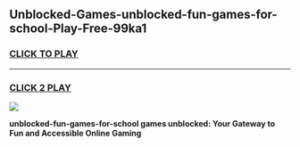
## Unblocked-Games-unblocked-fun-games-for-school-Play-Free-99ka1
<h3>
<a href="https://premium76.site?title=unblocked-fun-games-for-school&ref=18A1">CLICK TO PLAY</a></h3>
<hr>

<h3>
<a href="https://premium76.site?title=unblocked-fun-games-for-school&ref=18A1">CLICK 2 PLAY</a>
  
</h3>

<a href="https://premium76.site?title=unblocked-fun-games-for-school&ref=18A1"><img src="https://clearcache.store/games.png"></a>


**unblocked-fun-games-for-school games unblocked: Your Gateway to Fun and Accessible Online Gaming**
